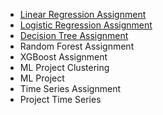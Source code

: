 - [Linear Regression Assignment](https://github.com/dghorai/house-price-prediction)
- [Logistic Regression Assignment](https://github.com/dghorai/logistic-regression-project)
- [Decision Tree Assignment](https://github.com/dghorai/titanic-survival-prediction)
- Random Forest Assignment
- XGBoost Assignment
- ML Project Clustering
- ML Project
- Time Series Assignment
- Project Time Series
